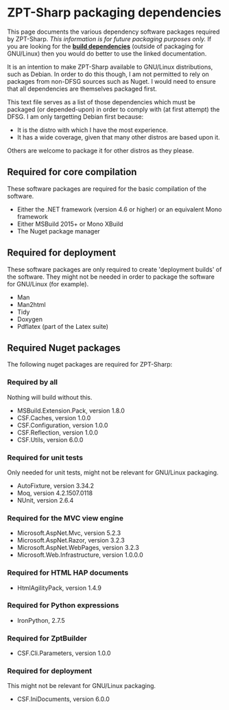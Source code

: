 # ZPT-Sharp packaging dependencies
This page documents the various dependency software packages required by ZPT-Sharp.
*This information is for future packaging purposes only.*
If you are looking for the **[build dependencies]** (outside of packaging for GNU/Linux) then you would do better to use the linked documentation.

[build dependencies]: https://github.com/csf-dev/ZPT-Sharp/blob/master/BUILDING.md

It is an intention to make ZPT-Sharp available to GNU/Linux distributions, such as Debian.
In order to do this though, I am not permitted to rely on packages from non-DFSG sources such as Nuget.
I would need to ensure that all dependencies are themselves packaged first.

This text file serves as a list of those dependencies which must be packaged (or depended-upon) in order to comply with (at first attempt) the DFSG.
I am only targetting Debian first because:

* It is the distro with which I have the most experience.
* It has a wide coverage, given that many other distros are based upon it.

Others are welcome to package it for other distros as they please.

## Required for core compilation
These software packages are required for the basic compilation of the software.

* Either the .NET framework (version 4.6 or higher) or an equivalent Mono framework
* Either MSBuild 2015+ or Mono XBuild
* The Nuget package manager

## Required for deployment
These software packages are only required to create 'deployment builds' of the software.
They might not be needed in order to package the software for GNU/Linux (for example).

* Man
* Man2html
* Tidy
* Doxygen
* Pdflatex (part of the Latex suite)

## Required Nuget packages
The following nuget packages are required for ZPT-Sharp:

### Required by all
Nothing will build without this.

* MSBuild.Extension.Pack, version 1.8.0
* CSF.Caches, version 1.0.0
* CSF.Configuration, version 1.0.0
* CSF.Reflection, version 1.0.0
* CSF.Utils, version 6.0.0

### Required for unit tests
Only needed for unit tests, might not be relevant for GNU/Linux packaging.

* AutoFixture, version 3.34.2
* Moq, version 4.2.1507.0118
* NUnit, version 2.6.4

### Required for the MVC view engine

* Microsoft.AspNet.Mvc, version 5.2.3
* Microsoft.AspNet.Razor, version 3.2.3
* Microsoft.AspNet.WebPages, version 3.2.3
* Microsoft.Web.Infrastructure, version 1.0.0.0

### Required for HTML HAP documents

* HtmlAgilityPack, version 1.4.9

### Required for Python expressions

* IronPython, 2.7.5

### Required for ZptBuilder

* CSF.Cli.Parameters, version 1.0.0

### Required for deployment
This might not be relevant for GNU/Linux packaging.

* CSF.IniDocuments, version 6.0.0
